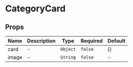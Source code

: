# CategoryCard

## Props

<!-- @vuese:CategoryCard:props:start -->
|Name|Description|Type|Required|Default|
|---|---|---|---|---|
|card|-|`Object`|`false`|{}|
|image|-|`String`|`false`|-|

<!-- @vuese:CategoryCard:props:end -->


